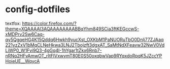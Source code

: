 # config-dotfiles

textfox:
https://color.firefox.com/?theme=XQAAAAI3AQAAAAAAAABBqYhm849SCia3ftKEGccwS-xMDPrv2Sw6Caq-qy5QgqeHG4K15Qddq6Hwkh9yucXst_OXKbM1PaNUORuTbO0Dnlj77ZJAaq221yzZxV1bMqCLNeHkwa3LNJ2Tbojzft3dgxAT_SaMtNdXFeavw32NwV0VdLiWP0_W1Fvi9Q3-4gGq4I-1hYgar1tZkx6Rnb7-nRNq2HFvAmwOT_rItFlVxwvmT80E0S50oxqbwVap9RYqxdoRpqK5JZccYPHoieUE__WqycA
